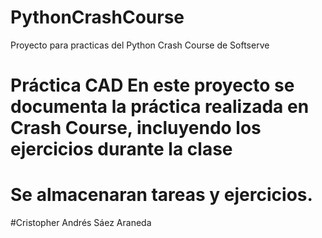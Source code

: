 # PythonCrashCourse

Proyecto para practicas del Python Crash Course de Softserve

# Práctica CAD En este proyecto se documenta la práctica realizada en Crash Course, incluyendo los ejercicios durante la clase

# Se almacenaran tareas y ejercicios.

#Cristopher Andrés Sáez Araneda

